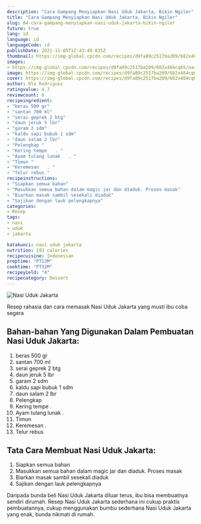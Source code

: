 ```yaml
---
description: "Cara Gampang Menyiapkan Nasi Uduk Jakarta, Bikin Ngiler"
title: "Cara Gampang Menyiapkan Nasi Uduk Jakarta, Bikin Ngiler"
slug: 84-cara-gampang-menyiapkan-nasi-uduk-jakarta-bikin-ngiler
future: true
lang: id
language: id
languageCode: id
publishDate: 2021-11-05T12:43:49.835Z 
thumbnail: https://img-global.cpcdn.com/recipes/d9fa89c2517ba209/682x484cq65/nasi-uduk-jakarta-foto-resep-utama.png
images:
- https://img-global.cpcdn.com/recipes/d9fa89c2517ba209/682x484cq65/nasi-uduk-jakarta-foto-resep-utama.png
image: https://img-global.cpcdn.com/recipes/d9fa89c2517ba209/682x484cq65/nasi-uduk-jakarta-foto-resep-utama.png
cover: https://img-global.cpcdn.com/recipes/d9fa89c2517ba209/682x484cq65/nasi-uduk-jakarta-foto-resep-utama.png
author: Ola Rodriguez
ratingvalue: 4.7
reviewcount: 6
recipeingredient:
- "beras 500 gr"
- "santan 700 ml"
- "serai geprek 2 btg"
- "daun jeruk 5 lbr"
- "garam 2 sdm"
- "kaldu sapi bubuk 1 sdm"
- "daun salam 2 lbr"
- "Pelengkap "
- "Kering tempe   . "
- "Ayam tulang lunak   . "
- "Timun "
- "Keremesan   . "
- "Telur rebus "
recipeinstructions:
- "Siapkan semua bahan"
- "Masukkan semua bahan dalam magic jar dan diaduk. Proses masak"
- "Biarkan masak sambil sesekali diaduk"
- "Sajikan dengan lauk pelengkapnya"
categories:
- Resep
tags:
- nasi
- uduk
- jakarta

katakunci: nasi uduk jakarta 
nutrition: 193 calories
recipecuisine: Indonesian
preptime: "PT13M"
cooktime: "PT32M"
recipeyield: "4"
recipecategory: Dessert
---
```



![Nasi Uduk Jakarta](https://img-global.cpcdn.com/recipes/d9fa89c2517ba209/682x484cq65/nasi-uduk-jakarta-foto-resep-utama.png)

Resep rahasia dan cara memasak  Nasi Uduk Jakarta yang musti ibu coba segera

<!--inarticleads1-->

## Bahan-bahan Yang Digunakan Dalam Pembuatan Nasi Uduk Jakarta:

1. beras 500 gr
1. santan 700 ml
1. serai geprek 2 btg
1. daun jeruk 5 lbr
1. garam 2 sdm
1. kaldu sapi bubuk 1 sdm
1. daun salam 2 lbr
1. Pelengkap 
1. Kering tempe   . 
1. Ayam tulang lunak   . 
1. Timun 
1. Keremesan   . 
1. Telur rebus 



<!--inarticleads2-->

## Tata Cara Membuat Nasi Uduk Jakarta:

1. Siapkan semua bahan
1. Masukkan semua bahan dalam magic jar dan diaduk. Proses masak
1. Biarkan masak sambil sesekali diaduk
1. Sajikan dengan lauk pelengkapnya




Daripada bunda beli  Nasi Uduk Jakarta  diluar terus, ibu  bisa membuatnya sendiri dirumah. Resep  Nasi Uduk Jakarta  sederhana ini cukup praktis pembuatannya, cukup menggunakan bumbu sederhana  Nasi Uduk Jakarta  yang enak, bunda nikmati di rumah.
